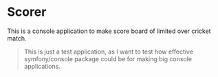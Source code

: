 # Scorer

This is a console application to make score board of limited over cricket match.

> This is just a test application, as I want to test how effective symfony/console package could be for making big console applications.
